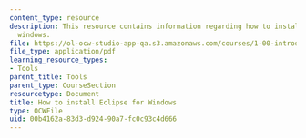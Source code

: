 ```yaml
---
content_type: resource
description: This resource contains information regarding how to install eclipse for
  windows.
file: https://ol-ocw-studio-app-qa.s3.amazonaws.com/courses/1-00-introduction-to-computers-and-engineering-problem-solving-spring-2012/00b4162a83d3d92490a7fc0c93c4d666_MIT1_00S12_Insl_Eclpse_Win.pdf
file_type: application/pdf
learning_resource_types:
- Tools
parent_title: Tools
parent_type: CourseSection
resourcetype: Document
title: How to install Eclipse for Windows
type: OCWFile
uid: 00b4162a-83d3-d924-90a7-fc0c93c4d666
---
```

